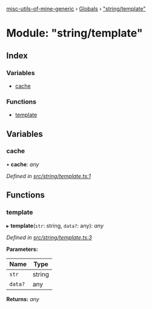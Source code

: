 [misc-utils-of-mine-generic](../README.md) › [Globals](../globals.md) › ["string/template"](_string_template_.md)

# Module: "string/template"

## Index

### Variables

* [cache](_string_template_.md#cache)

### Functions

* [template](_string_template_.md#template)

## Variables

###  cache

• **cache**: *any*

*Defined in [src/string/template.ts:1](https://github.com/cancerberoSgx/misc-utils-of-mine/blob/6c43bc6/misc-utils-of-mine-generic/src/string/template.ts#L1)*

## Functions

###  template

▸ **template**(`str`: string, `data?`: any): *any*

*Defined in [src/string/template.ts:3](https://github.com/cancerberoSgx/misc-utils-of-mine/blob/6c43bc6/misc-utils-of-mine-generic/src/string/template.ts#L3)*

**Parameters:**

Name | Type |
------ | ------ |
`str` | string |
`data?` | any |

**Returns:** *any*
